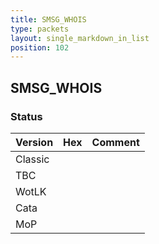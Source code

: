 ```yaml
---
title: SMSG_WHOIS
type: packets
layout: single_markdown_in_list
position: 102
---
```


## SMSG_WHOIS

### Status

Version | Hex | Comment
---------- | ---------- | ---------- 
Classic |  |  
TBC |  |  
WotLK |  |  
Cata |  |  
MoP |  |  